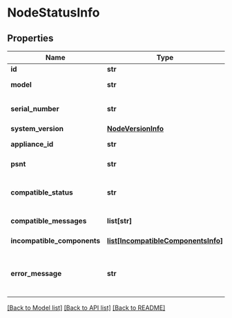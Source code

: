 # NodeStatusInfo

## Properties
Name | Type | Description | Notes
------------ | ------------- | ------------- | -------------
**id** | **str** | id of node | 
**model** | **str** | mode of node | 
**serial_number** | **str** | Serial number of node | 
**system_version** | [**NodeVersionInfo**](NodeVersionInfo.md) |  | 
**appliance_id** | **str** | Appliance ID of node | 
**psnt** | **str** | PSNT of node | 
**compatible_status** | **str** | Node compatibility result after pre-check | 
**compatible_messages** | **list[str]** | Incompatible details | 
**incompatible_components** | [**list[IncompatibleComponentsInfo]**](IncompatibleComponentsInfo.md) | Incompatible components | 
**error_message** | **str** | Error message, for example node not found | [optional] 

[[Back to Model list]](../README.md#documentation-for-models) [[Back to API list]](../README.md#documentation-for-api-endpoints) [[Back to README]](../README.md)

